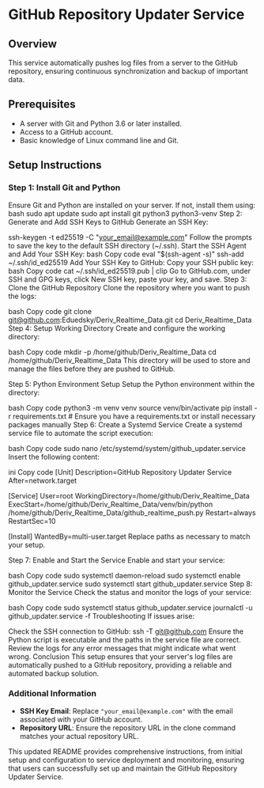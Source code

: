 # GitHub Repository Updater Service

## Overview
This service automatically pushes log files from a server to the GitHub repository, ensuring continuous synchronization and backup of important data.

## Prerequisites
- A server with Git and Python 3.6 or later installed.
- Access to a GitHub account.
- Basic knowledge of Linux command line and Git.

## Setup Instructions

### Step 1: Install Git and Python
Ensure Git and Python are installed on your server. If not, install them using:
bash
sudo apt update
sudo apt install git python3 python3-venv
Step 2: Generate and Add SSH Keys to GitHub
Generate an SSH Key:

ssh-keygen -t ed25519 -C "your_email@example.com"
Follow the prompts to save the key to the default SSH directory (~/.ssh).
Start the SSH Agent and Add Your SSH Key:
bash
Copy code
eval "$(ssh-agent -s)"
ssh-add ~/.ssh/id_ed25519
Add Your SSH Key to GitHub:
Copy your SSH public key:
bash
Copy code
cat ~/.ssh/id_ed25519.pub | clip
Go to GitHub.com, under SSH and GPG keys, click New SSH key, paste your key, and save.
Step 3: Clone the GitHub Repository
Clone the repository where you want to push the logs:

bash
Copy code
git clone git@github.com:Eduedsky/Deriv_Realtime_Data.git
cd Deriv_Realtime_Data
Step 4: Setup Working Directory
Create and configure the working directory:

bash
Copy code
mkdir -p /home/github/Deriv_Realtime_Data
cd /home/github/Deriv_Realtime_Data
This directory will be used to store and manage the files before they are pushed to GitHub.

Step 5: Python Environment Setup
Setup the Python environment within the directory:

bash
Copy code
python3 -m venv venv
source venv/bin/activate
pip install -r requirements.txt  # Ensure you have a requirements.txt or install necessary packages manually
Step 6: Create a Systemd Service
Create a systemd service file to automate the script execution:

bash
Copy code
sudo nano /etc/systemd/system/github_updater.service
Insert the following content:

ini
Copy code
[Unit]
Description=GitHub Repository Updater Service
After=network.target

[Service]
User=root
WorkingDirectory=/home/github/Deriv_Realtime_Data
ExecStart=/home/github/Deriv_Realtime_Data/venv/bin/python /home/github/Deriv_Realtime_Data/github_realtime_push.py
Restart=always
RestartSec=10

[Install]
WantedBy=multi-user.target
Replace paths as necessary to match your setup.

Step 7: Enable and Start the Service
Enable and start your service:

bash
Copy code
sudo systemctl daemon-reload
sudo systemctl enable github_updater.service
sudo systemctl start github_updater.service
Step 8: Monitor the Service
Check the status and monitor the logs of your service:

bash
Copy code
sudo systemctl status github_updater.service
journalctl -u github_updater.service -f
Troubleshooting
If issues arise:

Check the SSH connection to GitHub: ssh -T git@github.com
Ensure the Python script is executable and the paths in the service file are correct.
Review the logs for any error messages that might indicate what went wrong.
Conclusion
This setup ensures that your server's log files are automatically pushed to a GitHub repository, providing a reliable and automated backup solution.


### Additional Information
- **SSH Key Email**: Replace `"your_email@example.com"` with the email associated with your GitHub account.
- **Repository URL**: Ensure the repository URL in the clone command matches your actual repository URL.

This updated README provides comprehensive instructions, from initial setup and configuration to service deployment and monitoring, ensuring that users can successfully set up and maintain the GitHub Repository Updater Service.




